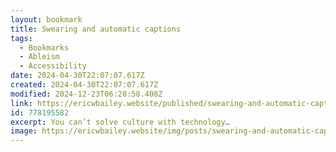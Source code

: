 ```yaml
---
layout: bookmark
title: Swearing and automatic captions
tags:
  - Bookmarks
  - Ableism
  - Accessibility
date: 2024-04-30T22:07:07.617Z
created: 2024-04-30T22:07:07.617Z
modified: 2024-12-23T06:28:58.408Z
link: https://ericwbailey.website/published/swearing-and-automatic-captions/
id: 778195582
excerpt: You can’t solve culture with technology…
image: https://ericwbailey.website/img/posts/swearing-and-automatic-captions/share-image-facebook.png
---
```

